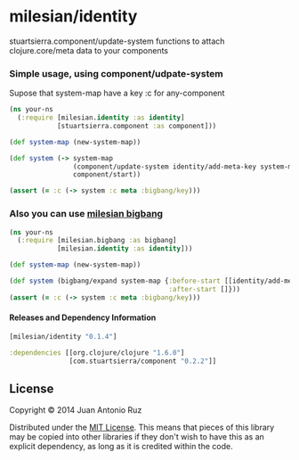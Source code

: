 # milesian/identity

stuartsierra.component/update-system functions to attach clojure.core/meta data to your components



### Simple usage, using component/udpate-system

Supose that system-map have a key :c for any-component

```clojure
(ns your-ns
  (:require [milesian.identity :as identity]
            [stuartsierra.component :as component]))

(def system-map (new-system-map))

(def system (-> system-map
                (component/update-system identity/add-meta-key system-map)
                component/start))

(assert (= :c (-> system :c meta :bigbang/key)))
```


### Also you can use [milesian bigbang](https://github.com/milesian/bigbang) 
```clojure
(ns your-ns
  (:require [milesian.bigbang :as bigbang]
            [milesian.identity :as identity]))

(def system-map (new-system-map))

(def system (bigbang/expand system-map {:before-start [[identity/add-meta-key system-map]]
                                        :after-start []}))
(assert (= :c (-> system :c meta :bigbang/key)))
```

#### Releases and Dependency Information


```clojure
[milesian/identity "0.1.4"]
```

```clojure
:dependencies [[org.clojure/clojure "1.6.0"]
               [com.stuartsierra/component "0.2.2"]]
```



## License

Copyright © 2014 Juan Antonio Ruz 

Distributed under the [MIT License](http://opensource.org/licenses/MIT). This means that pieces of this library may be copied into other libraries if they don't wish to have this as an explicit dependency, as long as it is credited within the code.

